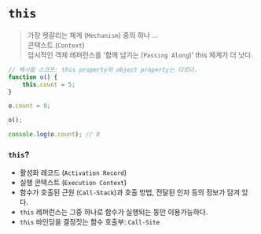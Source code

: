 # `this`

> 가장 헷갈리는 체계 (`Mechanism`) 중의 하나 ...<br>
> 콘텍스트 (`Context`)<br>
> 암시적인 객체 레퍼런스를 '함께 넘기는 (`Passing Along`)' this 체계가 더 낫다.
```javascript
// 렉시컬 스코프: this property와 object property는 다르다.
function o() {
	this.count = 5;
}

o.count = 0;

o();

console.log(o.count); // 0
```

### `this`?
- 활성화 레코드 (`Activation Record`)
- 실행 콘텍스트 (`Execution Context`)
- 함수가 호출된 근원 (`Call-Stack`)과 호출 방법, 전달된 인자 등의 정보가 담겨 있다.
- `this` 레퍼런스는 그중 하나로 함수가 실행되는 동안 이용가능하다.
- `this` 바인딩을 결정짓는 함수 호출부: `Call-Site`